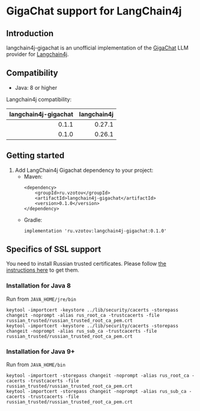 # GigaChat support for LangChain4j

## Introduction

langchain4j-gigachat is an unofficial implementation of the [GigaChat](https://developers.sber.ru/docs/ru/gigachat/overview) LLM provider for [Langchain4j](https://github.com/langchain4j/langchain4j).

## Compatibility

- Java: 8 or higher

Langchain4j compatibility:

| langchain4j-gigachat | langchain4j |
|---------------------:|------------:|
|                0.1.1 |      0.27.1 |
|                0.1.0 |      0.26.1 |

## Getting started

1. Add LangChain4j Gigachat dependency to your project:
    - Maven:
      ```
      <dependency>
          <groupId>ru.vzotov</groupId>
          <artifactId>langchain4j-gigachat</artifactId>
          <version>0.1.0</version>
      </dependency>
      ```
    - Gradle:
      ```
      implementation 'ru.vzotov:langchain4j-gigachat:0.1.0'
      ```

## Specifics of SSL support

You need to install Russian trusted certificates.
Please follow [the instructions here](https://developers.sber.ru/docs/ru/gigachat/certificates) to get them.

### Installation for Java 8
Run from `JAVA_HOME/jre/bin`
```
keytool -importcert -keystore ../lib/security/cacerts -storepass changeit -noprompt -alias rus_root_ca -trustcacerts -file russian_trusted/russian_trusted_root_ca_pem.crt
keytool -importcert -keystore ../lib/security/cacerts -storepass changeit -noprompt -alias rus_sub_ca -trustcacerts -file russian_trusted/russian_trusted_root_ca_pem.crt
```

### Installation for Java 9+
Run from `JAVA_HOME/bin`
```
keytool -importcert -storepass changeit -noprompt -alias rus_root_ca -cacerts -trustcacerts -file russian_trusted/russian_trusted_root_ca_pem.crt
keytool -importcert -storepass changeit -noprompt -alias rus_sub_ca -cacerts -trustcacerts -file russian_trusted/russian_trusted_root_ca_pem.crt
```
